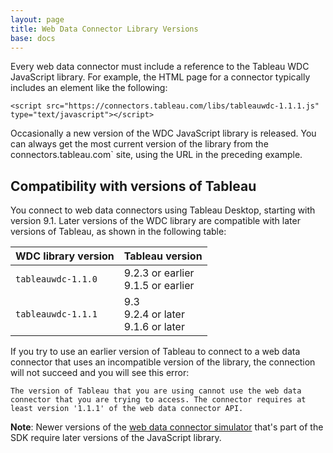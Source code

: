```yaml
---
layout: page
title: Web Data Connector Library Versions
base: docs
---
```


Every web data connector must include a reference to the Tableau WDC
JavaScript library. For example, the HTML page for a connector typically
includes an element like the following:

```<script src="https://connectors.tableau.com/libs/tableauwdc-1.1.1.js" type="text/javascript"></script>```

Occasionally a new version of the WDC JavaScript library is released.
You can always get the most current version of the library from the
connectors.tableau.com` site, using the URL in the preceding example.


Compatibility with versions of Tableau
--------------------------------------

You connect to web data connectors using Tableau Desktop, starting with
version 9.1. Later versions of the WDC library are compatible with later
versions of Tableau, as shown in the following table:

|WDC library version   |Tableau version   |
|----------------------|-----------------|
|`tableauwdc-1.1.0`    |9.2.3 or earlier <br />9.1.5 or earlier |
|`tableauwdc-1.1.1`    |9.3 <br />9.2.4 or later <br />9.1.6 or later|

If you try to use an earlier version of Tableau to connect to a web data
connector that uses an incompatible version of the library, the
connection will not succeed and you will see this error:

```The version of Tableau that you are using cannot use the web data connector that you are trying to access. The connector requires at least version '1.1.1' of the web data connector API.```

**Note**: Newer versions of the [web data connector
simulator](wdc_simulator.html) that's part of the SDK require later
versions of the JavaScript library.